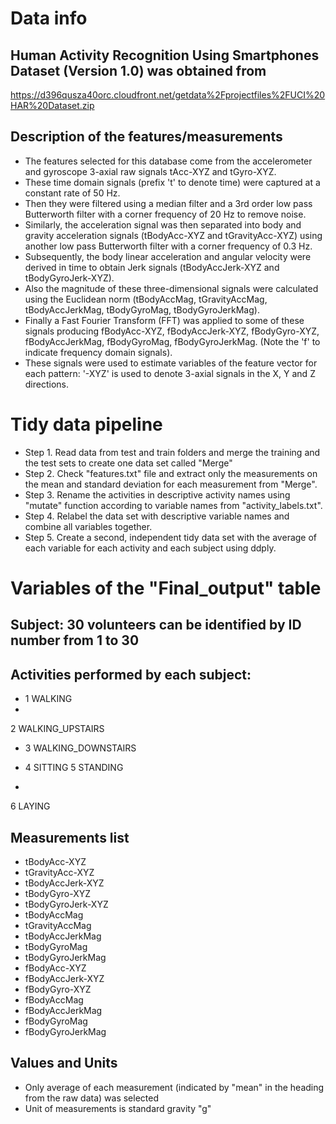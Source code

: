 # Data info

## Human Activity Recognition Using Smartphones Dataset (Version 1.0) was obtained from 
https://d396qusza40orc.cloudfront.net/getdata%2Fprojectfiles%2FUCI%20HAR%20Dataset.zip

## Description of the features/measurements 

* The features selected for this database come from the accelerometer and gyroscope 3-axial raw signals tAcc-XYZ and tGyro-XYZ. 
* These time domain signals (prefix 't' to denote time) were captured at a constant rate of 50 Hz. 
* Then they were filtered using a median filter and a 3rd order low pass Butterworth filter with a corner frequency of 20 Hz to remove noise. 
* Similarly, the acceleration signal was then separated into body and gravity acceleration signals (tBodyAcc-XYZ and tGravityAcc-XYZ) using another low pass Butterworth filter with a corner frequency of 0.3 Hz.
* Subsequently, the body linear acceleration and angular velocity were derived in time to obtain Jerk signals (tBodyAccJerk-XYZ and tBodyGyroJerk-XYZ).
* Also the magnitude of these three-dimensional signals were calculated using the Euclidean norm (tBodyAccMag, tGravityAccMag, tBodyAccJerkMag, tBodyGyroMag, tBodyGyroJerkMag).
* Finally a Fast Fourier Transform (FFT) was applied to some of these signals producing fBodyAcc-XYZ, fBodyAccJerk-XYZ, fBodyGyro-XYZ, fBodyAccJerkMag, fBodyGyroMag, fBodyGyroJerkMag. (Note the 'f' to indicate frequency domain signals).
* These signals were used to estimate variables of the feature vector for each pattern: '-XYZ' is used to denote 3-axial signals in the X, Y and Z directions.


# Tidy data pipeline

* Step 1. Read data from test and train folders and merge the training and the test sets to create one data set called "Merge"
* Step 2. Check "features.txt" file and extract only the measurements on the mean and standard deviation for each measurement from "Merge". 
* Step 3. Rename the activities  in descriptive activity names using "mutate" function according to variable names from "activity_labels.txt". 
* Step 4. Relabel the data set with descriptive variable names and combine all variables together. 
* Step 5. Create a second, independent tidy data set with the average of each variable for each activity and each subject using ddply.


# Variables of the "Final_output" table  

## Subject: 30 volunteers can be identified by ID number from 1 to 30
## Activities performed by each subject:
* 1 WALKING
* 
2 WALKING_UPSTAIRS
* 3 WALKING_DOWNSTAIRS

* 4 SITTING
5 STANDING
* 
6 LAYING


## Measurements list

* tBodyAcc-XYZ
* tGravityAcc-XYZ
* tBodyAccJerk-XYZ
* tBodyGyro-XYZ
* tBodyGyroJerk-XYZ
* tBodyAccMag
* tGravityAccMag
* tBodyAccJerkMag
* tBodyGyroMag
* tBodyGyroJerkMag
* fBodyAcc-XYZ
* fBodyAccJerk-XYZ
* fBodyGyro-XYZ
* fBodyAccMag
* fBodyAccJerkMag
* fBodyGyroMag
* fBodyGyroJerkMag

## Values and Units
* Only average of each measurement (indicated by "mean" in the heading from the raw data) was selected
* Unit of measurements is standard gravity "g"
